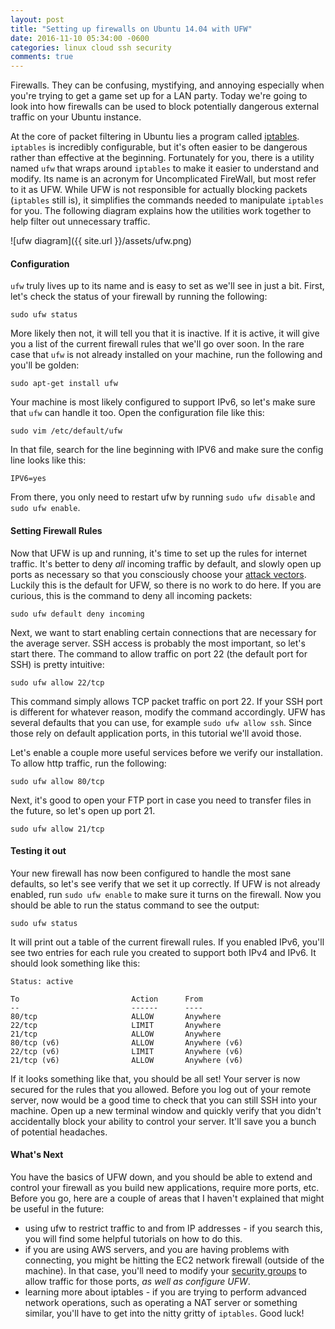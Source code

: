 ```yaml
---
layout: post
title: "Setting up firewalls on Ubuntu 14.04 with UFW"
date: 2016-11-10 05:34:00 -0600
categories: linux cloud ssh security
comments: true
---
```


Firewalls. They can be confusing, mystifying, and annoying especially when you're trying
to get a game set up for a LAN party. Today we're going to look into how
firewalls can be used to block potentially dangerous external traffic on your
Ubuntu instance.

At the core of packet filtering in Ubuntu lies a program called
[iptables][iptable]. `iptables` is incredibly configurable, but it's often
easier to be dangerous rather than effective at the beginning. Fortunately
for you, there is a utility named `ufw` that wraps around `iptables` to make it
easier to understand and modify. Its name is an acronym for Uncomplicated
FireWall, but most refer to it as UFW. While UFW is not responsible for actually
blocking packets (`iptables` still is), it simplifies the commands needed to
manipulate `iptables` for you. The following diagram explains how the utilities
work together to help filter out unnecessary traffic.

![ufw diagram]({{ site.url }}/assets/ufw.png)

#### Configuration
`ufw` truly lives up to its name and is easy to set as we'll see in
just a bit. First, let's check the status of your firewall by running the
following:

`sudo ufw status`

More likely then not, it will tell you that it is inactive. If it is active, it will
give you a list of the current firewall rules that we'll go over soon. In the
rare case that `ufw` is not already installed on your machine, run the
following and you'll be golden:

`sudo apt-get install ufw`

Your machine is most likely configured to support IPv6, so let's make sure that
`ufw` can handle it too. Open the configuration file like this: 

`sudo vim /etc/default/ufw`

In that file, search for the line beginning with IPV6 and make sure the config
line looks like this:

`IPV6=yes`

From there, you only need to restart ufw by running `sudo ufw disable` and
`sudo ufw enable`.

#### Setting Firewall Rules
Now that UFW is up and running, it's time to set up the rules for internet
traffic. It's better to deny _all_ incoming traffic by default, and slowly open up ports
as necessary so that you consciously choose your [attack vectors][attack].
Luckily this is the default for UFW, so there is no work to do here. If you are
curious, this is the command to deny all incoming packets:

`sudo ufw default deny incoming`

Next, we want to start enabling certain connections that are necessary for the
average server. SSH access is probably the most important, so let's start
there. The command to allow traffic on port 22 (the default port for SSH) is
pretty intuitive:

`sudo ufw allow 22/tcp`

This command simply allows TCP packet traffic on port 22. If your SSH port is
different for whatever reason, modify the command accordingly. UFW has several
defaults that you can use, for example `sudo ufw allow ssh`. Since those rely
on default application ports, in this tutorial we'll avoid those.

Let's enable a couple more useful services before we verify our installation.
To allow http traffic, run the following:

`sudo ufw allow 80/tcp`

Next, it's good to open your FTP port in case you need to transfer files in the
future, so let's open up port 21.

`sudo ufw allow 21/tcp`

#### Testing it out

Your new firewall has now been configured to handle the most sane defaults, so
let's see verify that we set it up correctly. If UFW is not already enabled,
run `sudo ufw enable` to make sure it turns on the firewall. Now you should be
able to run the status command to see the output:

`sudo ufw status`

It will print out a table of the current firewall rules. If you enabled IPv6,
you'll see two entries for each rule you created to support both IPv4 and IPv6.
It should look something like this:

```
Status: active

To                         Action      From
--                         ------      ----
80/tcp                     ALLOW       Anywhere
22/tcp                     LIMIT       Anywhere
21/tcp                     ALLOW       Anywhere
80/tcp (v6)                ALLOW       Anywhere (v6)
22/tcp (v6)                LIMIT       Anywhere (v6)
21/tcp (v6)                ALLOW       Anywhere (v6)
```

If it looks something like that, you should be all set! Your server is now
secured for the rules that you allowed. Before you log out of your remote
server, now would be a good time to check that you can still SSH into your
machine. Open up a new terminal window and quickly verify that you didn't
accidentally block your ability to control your server. It'll save you a bunch
of potential headaches.

#### What's Next

You have the basics of UFW down, and you should be able to extend and control
your firewall as you build new applications, require more ports, etc. Before
you go, here are a couple of areas that I haven't explained that might be
useful in the future:

- using ufw to restrict traffic to and from IP addresses - if you search this,
  you will find some helpful tutorials on how to do this.
- if you are using AWS servers, and you are having problems with connecting,
  you might be hitting the EC2 network firewall (outside of the machine). In
  that case, you'll need to modify your [security groups][sgs] to allow traffic
  for those ports, _as well as configure UFW_.
- learning more about iptables - if you are trying to perform advanced network
  operations, such as operating a NAT server or something similar, you'll have
  to get into the nitty gritty of `iptables`. Good luck!


[iptable]: https://en.wikipedia.org/wiki/Iptables
[attack]: http://searchsecurity.techtarget.com/definition/attack-vector
[sgs]: http://docs.aws.amazon.com/AWSEC2/latest/UserGuide/using-network-security.html
